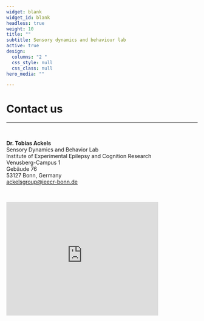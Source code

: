 ```yaml
---
widget: blank
widget_id: blank
headless: true
weight: 10
title: ""
subtitle: Sensory dynamics and behaviour lab
active: true
design:
  columns: "2 "
  css_style: null
  css_class: null
hero_media: ""

---
```

# Contact us 

---  


<br>
<div style="text-align:left"> 

**Dr. Tobias Ackels**  
Sensory Dynamics and Behavior Lab  
Institute of Experimental Epilepsy and Cognition Research  
Venusberg-Campus 1  
Gebäude 76  
53127 Bonn, Germany  
[ackelsgroup@ieecr-bonn.de](/contact) </div>
<br>



<table style='width: 100%' border='0'>
<tr>
<!-- <td style='width:50%;'>
{{< figure src="https://ukbnewsroom.files.wordpress.com/2016/10/lifebrain-jpg-e1477498834223.jpg">}} -->
<iframe src="https://www.google.com/maps/embed?pb=!1m18!1m12!1m3!1d9495.403308350535!2d7.096144914345397!3d50.698734518762876!2m3!1f0!2f0!3f0!3m2!1i1024!2i768!4f13.1!3m3!1m2!1s0x47bee3cddf78744d%3A0xd19786a9c906171d!2sLife%20and%20Brain%20GmbH!5e0!3m2!1sen!2suk!4v1679500031337!5m2!1sen!2suk" width="400" height="300" style="border:0;" allowfullscreen="" loading="lazy" referrerpolicy="no-referrer-when-downgrade"></iframe>
</tr>
</table>